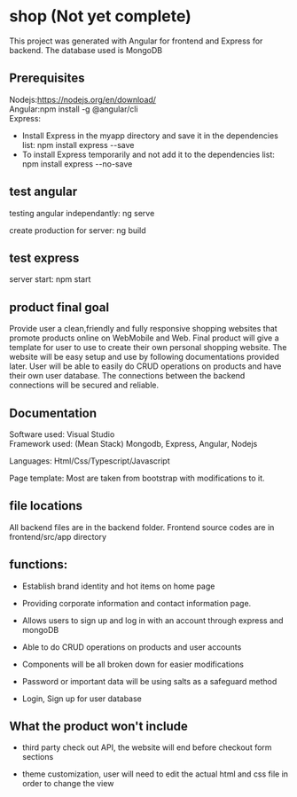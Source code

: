 # shop (Not yet complete)

This project was generated with Angular for frontend and Express for backend. The database used is MongoDB

## Prerequisites
Nodejs:https://nodejs.org/en/download/<br>
Angular:npm install -g @angular/cli<br>
Express:
- Install Express in the myapp directory and save it in the dependencies list: npm install express --save
- To install Express temporarily and not add it to the dependencies list: npm install express --no-save

## test angular

testing angular independantly: ng serve 

create production for server: ng build

## test express

server start: npm start

## product final goal

Provide user a clean,friendly and fully responsive shopping websites that promote products online on WebMobile and Web. Final product will give a template for user to use to create their own personal shopping website. The website will be easy setup and use by following documentations provided later. User will be able to easily do CRUD operations on products and have their own user database. The connections between the backend connections will be secured and reliable.

## Documentation
Software used: Visual Studio <br>
Framework used: (Mean Stack) Mongodb, Express, Angular, Nodejs

Languages: Html/Css/Typescript/Javascript

Page template: Most are taken from bootstrap with modifications to it.

## file locations
All backend files are in the backend folder.
Frontend source codes are in frontend/src/app directory


## functions:

- Establish brand identity and hot items on home page

- Providing corporate information and contact information page.

- Allows users to sign up and log in with an account through express and mongoDB

- Able to do CRUD operations on products and user accounts

- Components will be all broken down for easier modifications

- Password or important data will be using salts as a safeguard method

- Login, Sign up for user database

## What the product won't include

- third party check out API, the website will end before checkout form sections

- theme customization, user will need to edit the actual html and css file in order to change the view









